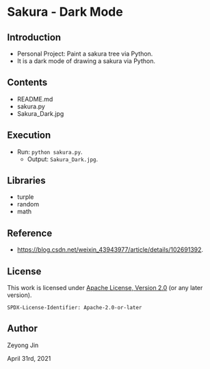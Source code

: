 # Sakura - Dark Mode

## Introduction
- Personal Project: Paint a sakura tree via Python.
- It is a dark mode of drawing a sakura via Python.

## Contents
- README.md
- sakura.py
- Sakura_Dark.jpg

## Execution
- Run: `python sakura.py`.
    - Output: `Sakura_Dark.jpg`.

## Libraries
- turple
- random
- math

## Reference
- https://blog.csdn.net/weixin_43943977/article/details/102691392.

## License

This work is licensed under [Apache License, Version 2.0](https://www.apache.org/licenses/LICENSE-2.0) (or any later version). 

`SPDX-License-Identifier: Apache-2.0-or-later`

## Author

Zeyong Jin

April 31rd, 2021
